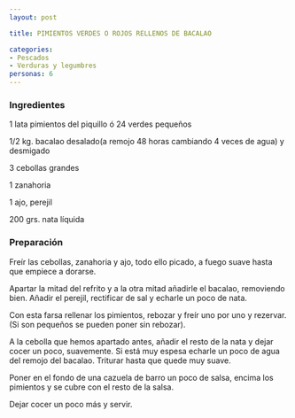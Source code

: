 ```yaml
---
layout: post

title: PIMIENTOS VERDES O ROJOS RELLENOS DE BACALAO

categories:
- Pescados
- Verduras y legumbres
personas: 6 
---
```

<h3>Ingredientes</h3>
1 lata pimientos del piquillo ó 24 verdes pequeños

1/2 kg. bacalao desalado(a remojo 48 horas cambiando 4 veces de agua) y desmigado

3 cebollas grandes

1 zanahoria

1 ajo, perejil

200 grs. nata líquida

<h3>Preparación</h3>
Freír las cebollas, zanahoria y ajo, todo ello picado, a fuego suave hasta que empiece a dorarse.

Apartar la mitad del refrito  y a la otra mitad añadirle el bacalao, removiendo bien. Añadir el perejil, rectificar de sal y echarle un poco de nata.

Con esta farsa rellenar los pimientos, rebozar y freír uno por uno y rezervar. (Si son pequeños se pueden poner sin rebozar).

A la cebolla que hemos apartado antes, añadir el resto de la nata y dejar cocer un poco, suavemente. Si está muy espesa echarle un poco de agua del remojo del bacalao.  Triturar hasta que quede muy suave.

Poner en el fondo de una cazuela de barro un poco de salsa, encima los pimientos y se cubre con el resto de la salsa.

Dejar cocer un poco más y servir.

